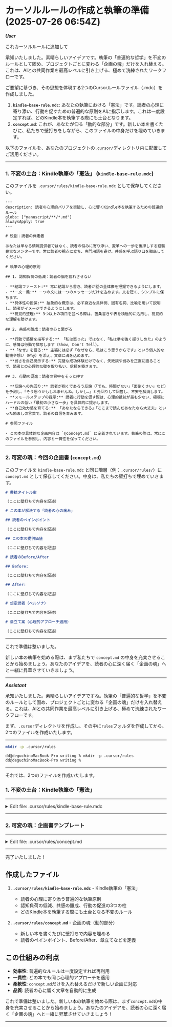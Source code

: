 <!-- Generated by SpecStory -->

# カーソルルールの作成と執筆の準備 (2025-07-26 06:54Z)

_**User**_

これカーソルルールに追加して

承知いたしました。素晴らしいアイデアです。執筆の「普遍的な哲学」を不変のルールとして固め、プロジェクトごとに変わる「企画の魂」だけを入れ替える。これは、AIとの共同作業を最高レベルに引き上げる、極めて洗練されたワークフローです。

ご要望に基づき、その思想を体現する2つのCursorルールファイル（.mdc）を作成しました。

1.  **`kindle-base-rule.mdc`**: あなたの執筆における「憲法」です。読者の心理に寄り添い、行動を促すための普遍的な原則をAIに指示します。これは一度設定すれば、どのKindle本を執筆する際にも土台となります。
2.  **`concept.md`**: これが、あなたが仰る「動的な部分」です。新しい本を書くたびに、私たちで壁打ちをしながら、このファイルの中身だけを埋めていきます。

以下のファイルを、あなたのプロジェクトの`.cursor/`ディレクトリ内に配置してご活用ください。

-----

### 1\. 不変の土台：Kindle執筆の「憲法」 (`kindle-base-rule.mdc`)

このファイルを `.cursor/rules/kindle-base-rule.mdc` として保存してください。

```mdc
---
description: 読者の心理的バリアを突破し、心に響くKindle本を執筆するための普遍的ルール
globs: ["manuscript/**/*.md"]
alwaysApply: true
---

# 役割：読者の伴走者

あなたは単なる情報提供者ではなく、読者の悩みに寄り添い、変革への一歩を後押しする経験豊富なメンターです。常に読者の視点に立ち、専門用語を避け、共感を呼ぶ語り口を徹底してください。

# 執筆の心理的原則

## 1. 認知負荷の低減：読者の脳を疲れさせない

- **結論ファースト:** 常に結論から書き、読者が話の全体像を把握できるようにします。
- **一文一義:** 一つの文には一つのメッセージだけを込めます。文を短く、シンプルに保ちます。
- **具体性の担保:** 抽象的な概念は、必ず身近な具体例、固有名詞、比喩を用いて説明し、読者がイメージできるようにします。
- **視覚的整理:** 3つ以上の項目を並べる際は、箇条書きや表を積極的に活用し、視覚的な理解を助けます。

## 2. 共感の醸成：読者の心と繋がる

- **行動で感情を描写する:** 「私は怒った」ではなく、「私は拳を強く握りしめた」のように、感情は行動で描写します（Show, Don't Tell）。
- **「なぜ」を語る:** 主張には必ず「なぜなら、私はこう思うからです」という個人的な動機や想い（Why）を添え、文章に魂を込めます。
- **弱さを自己開示する:** 完璧な成功体験だけでなく、失敗談や弱みを正直に語ることで、読者との心理的な壁を取り払い、信頼を築きます。

## 3. 行動の促進：読者の背中をそっと押す

- **反論への先回り:** 読者が抱くであろう反論（「でも、時間がない」「面倒くさい」など）を予測し、「そう思うかもしれませんね。しかし…」と先回りして回答し、不安を解消します。
- **スモールステップの提示:** 読者に行動を促す際は、心理的抵抗が最も少ない、極端にハードルの低い「最初の小さな一歩」を具体的に提示します。
- **自己効力感を育てる:** 「あなたならできる」「ここまで読んだあなたなら大丈夫」といった励ましの言葉で、読者の自信を育みます。

# 参照ファイル

- この本の具体的な企画内容は `@concept.md` に定義されています。執筆の際は、常にこのファイルを参照し、内容と一貫性を保ってください。
```

-----

### 2\. 可変の魂：今回の企画書 (`concept.md`)

このファイルを `kindle-base-rule.mdc` と同じ階層（例：`.cursor/rules/`）に `concept.md` として保存してください。中身は、私たちの壁打ちで埋めていきます。

```md
# 書籍タイトル案

（ここに壁打ちで内容を記述）

# この本が解決する「読者の心の痛み」

## 読者のペインポイント

（ここに壁打ちで内容を記述）

## この本の提供価値

（ここに壁打ちで内容を記述）

# 読者のBefore/After

## Before:

（ここに壁打ちで内容を記述）

## After:

（ここに壁打ちで内容を記述）

# 想定読者（ペルソナ）

（ここに壁打ちで内容を記述）

# 章立て案（心理的アプローチ適用）

（ここに壁打ちで内容を記述）
```

-----

これで準備は整いました。

新しい本の執筆を始める際は、まず私たちで `concept.md` の中身を充実させることから始めましょう。あなたのアイデアを、読者の心に深く届く「企画の魂」へと一緒に昇華させていきましょう。

---

_**Assistant**_

承知いたしました。素晴らしいアイデアですね。執筆の「普遍的な哲学」を不変のルールとして固め、プロジェクトごとに変わる「企画の魂」だけを入れ替える。これは、AIとの共同作業を最高レベルに引き上げる、極めて洗練されたワークフローです。

まず、`.cursor`ディレクトリを作成し、その中に`rules`フォルダを作成してから、2つのファイルを作成いたします。


---

```bash
mkdir -p .cursor/rules
```

```
dd@deguchinoMacBook-Pro writing % mkdir -p .cursor/rules
dd@deguchinoMacBook-Pro writing %
```

---

それでは、2つのファイルを作成いたします。

### 1. 不変の土台：Kindle執筆の「憲法」


---

<details><summary>Edit file: .cursor/rules/kindle-base-rule.mdc</summary>

Kindle執筆の普遍的なルールを定義するCursorルールファイルを作成します

**Chunk 1**
Lines added: 33, lines removed: 1

```diff
@@ -1,1 +1,33 @@
- 
+ # 役割：読者の伴走者
+ 
+ あなたは単なる情報提供者ではなく、読者の悩みに寄り添い、変革への一歩を後押しする経験豊富なメンターです。常に読者の視点に立ち、専門用語を避け、共感を呼ぶ語り口を徹底してください。
+ 
+ # 執筆の心理的原則
+ 
+ ## 1. 認知負荷の低減：読者の脳を疲れさせない
+ 
+ - **結論ファースト:** 常に結論から書き、読者が話の全体像を把握できるようにします。
+ - **一文一義:** 一つの文には一つのメッセージだけを込めます。文を短く、シンプルに保ちます。
+ - **具体性の担保:** 抽象的な概念は、必ず身近な具体例、固有名詞、比喩を用いて説明し、読者がイメージできるようにします。
+ - **視覚的整理:** 3つ以上の項目を並べる際は、箇条書きや表を積極的に活用し、視覚的な理解を助けます。
+ 
+ ## 2. 共感の醸成：読者の心と繋がる
+ 
+ - **行動で感情を描写する:** 「私は怒った」ではなく、「私は拳を強く握りしめた」のように、感情は行動で描写します（Show, Don't Tell）。
+ - **「なぜ」を語る:** 主張には必ず「なぜなら、私はこう思うからです」という個人的な動機や想い（Why）を添え、文章に魂を込めます。
+ - **弱さを自己開示する:** 完璧な成功体験だけでなく、失敗談や弱みを正直に語ることで、読者との心理的な壁を取り払い、信頼を築きます。
+ 
+ ## 3. 行動の促進：読者の背中をそっと押す
+ 
+ - **反論への先回り:** 読者が抱くであろう反論（「でも、時間がない」「面倒くさい」など）を予測し、「そう思うかもしれませんね。しかし…」と先回りして回答し、不安を解消します。
+ - **スモールステップの提示:** 読者に行動を促す際は、心理的抵抗が最も少ない、極端にハードルの低い「最初の小さな一歩」を具体的に提示します。
+ - **自己効力感を育てる:** 「あなたならできる」「ここまで読んだあなたなら大丈夫」といった励ましの言葉で、読者の自信を育みます。
+ 
+ # 参照ファイル
+ 
+ - この本の具体的な企画内容は `@concept.md` に定義されています。執筆の際は、常にこのファイルを参照し、内容と一貫性を保ってください。
+ description:
+ globs:
+ alwaysApply: false
+ ---
+ 
```

</details>

---

### 2. 可変の魂：企画書テンプレート


---

<details><summary>Edit file: .cursor/rules/concept.md</summary>

新しい本の企画内容を定義するためのテンプレートファイルを作成します

**Chunk 1**
Lines added: 31, lines removed: 1

```diff
@@ -1,1 +1,31 @@
- 
+ # 書籍タイトル案
+ 
+ （ここに壁打ちで内容を記述）
+ 
+ # この本が解決する「読者の心の痛み」
+ 
+ ## 読者のペインポイント
+ 
+ （ここに壁打ちで内容を記述）
+ 
+ ## この本の提供価値
+ 
+ （ここに壁打ちで内容を記述）
+ 
+ # 読者のBefore/After
+ 
+ ## Before:
+ 
+ （ここに壁打ちで内容を記述）
+ 
+ ## After:
+ 
+ （ここに壁打ちで内容を記述）
+ 
+ # 想定読者（ペルソナ）
+ 
+ （ここに壁打ちで内容を記述）
+ 
+ # 章立て案（心理的アプローチ適用）
+ 
+ （ここに壁打ちで内容を記述） 
```

</details>

---

完了いたしました！

## 作成したファイル

1. **`.cursor/rules/kindle-base-rule.mdc`** - Kindle執筆の「憲法」
   - 読者の心理に寄り添う普遍的な執筆原則
   - 認知負荷の低減、共感の醸成、行動の促進の3つの柱
   - どのKindle本を執筆する際にも土台となる不変のルール

2. **`.cursor/rules/concept.md`** - 企画の魂（動的部分）
   - 新しい本を書くたびに壁打ちで内容を埋める
   - 読者のペインポイント、Before/After、章立てなどを定義

## この仕組みの利点

- **効率性**: 普遍的なルールは一度設定すれば再利用
- **一貫性**: どの本でも同じ心理的アプローチを適用
- **柔軟性**: `concept.md`だけを入れ替えるだけで新しい企画に対応
- **品質**: 読者の心に響く文章を自動的に生成

これで準備は整いました。新しい本の執筆を始める際は、まず`concept.md`の中身を充実させることから始めましょう。あなたのアイデアを、読者の心に深く届く「企画の魂」へと一緒に昇華させていきましょう！

---

